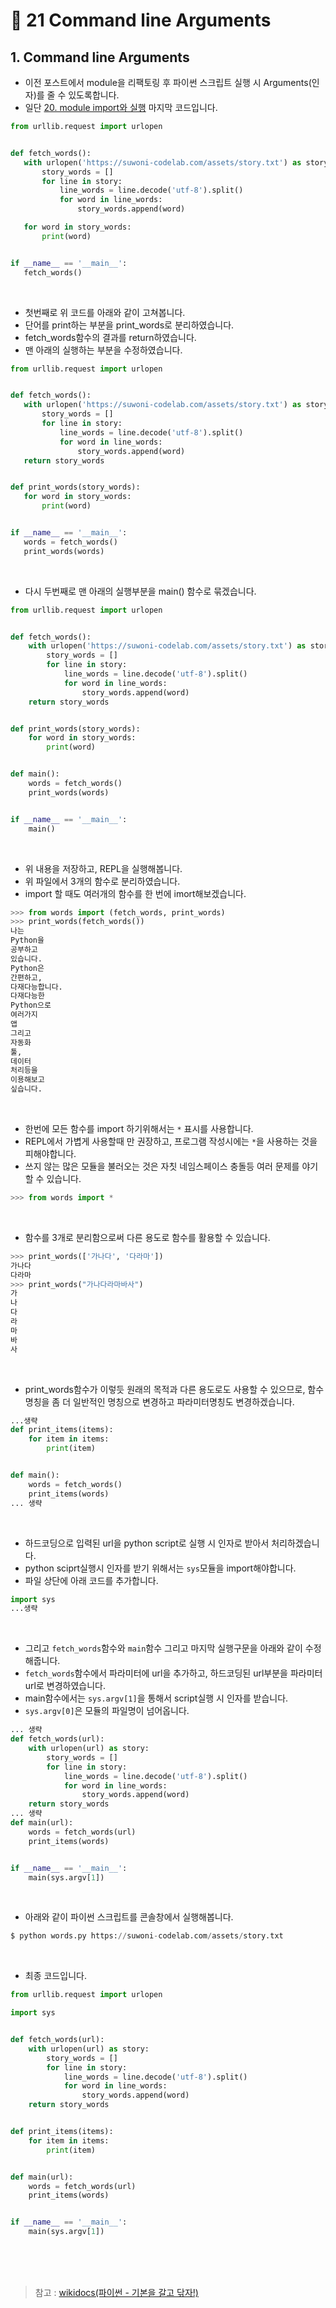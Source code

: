 # 📝 21 Command line Arguments
## 1. Command line Arguments
* 이전 포스트에서 module을 리팩토링 후 파이썬 스크립트 실행 시 Arguments(인자)를 줄 수 있도록합니다.
* 일단 [20. module import와 실행](https://github.com/my-choe/TIL/blob/main/Python/Python_Basic_Grammar/20_module_import%EC%99%80_%EC%8B%A4%ED%96%89.md) 마지막 코드입니다.
 ```python
 from urllib.request import urlopen


def fetch_words():
    with urlopen('https://suwoni-codelab.com/assets/story.txt') as story:
        story_words = []
        for line in story:
            line_words = line.decode('utf-8').split()
            for word in line_words:
                story_words.append(word)

    for word in story_words:
        print(word)


if __name__ == '__main__':
    fetch_words()
 ```
<br/>

* 첫번째로 위 코드를 아래와 같이 고쳐봅니다.
* 단어를 print하는 부분을 print_words로 분리하였습니다.
* fetch_words함수의 결과를 return하였습니다.
* 맨 아래의 실행하는 부분을 수정하였습니다.
```python
from urllib.request import urlopen


def fetch_words():
   with urlopen('https://suwoni-codelab.com/assets/story.txt') as story:
       story_words = []
       for line in story:
           line_words = line.decode('utf-8').split()
           for word in line_words:
               story_words.append(word)
   return story_words


def print_words(story_words):
   for word in story_words:
       print(word)


if __name__ == '__main__':
   words = fetch_words()
   print_words(words)
```
<br/>

* 다시 두번째로 맨 아래의 실행부분을 main() 함수로 묶겠습니다.
```python
from urllib.request import urlopen


def fetch_words():
    with urlopen('https://suwoni-codelab.com/assets/story.txt') as story:
        story_words = []
        for line in story:
            line_words = line.decode('utf-8').split()
            for word in line_words:
                story_words.append(word)
    return story_words


def print_words(story_words):
    for word in story_words:
        print(word)


def main():
    words = fetch_words()
    print_words(words)


if __name__ == '__main__':
    main()
```
<br/>

* 위 내용을 저장하고, REPL을 실행해봅니다.
* 위 파일에서 3개의 함수로 분리하였습니다.
* import 할 때도 여러개의 함수를 한 번에 imort해보겠습니다.
```python
>>> from words import (fetch_words, print_words)
>>> print_words(fetch_words())
나는
Python을
공부하고
있습니다.
Python은
간편하고,
다재다능합니다.
다재다능한
Python으로
여러가지
앱
그리고
자동화
툴,
데이터
처리등을
이용해보고
싶습니다.  
```
<br/>

* 한번에 모든 함수를 import 하기위해서는 `*` 표시를 사용합니다.
* REPL에서 가볍게 사용할때 만 권장하고, 프로그램 작성시에는 `*`을 사용하는 것을 피해야합니다. 
* 쓰지 않는 많은 모듈을 불러오는 것은 자칫 네임스페이스 충돌등 여러 문제를 야기할 수 있습니다.
```python
>>> from words import *
```
<br/>

* 함수를 3개로 분리함으로써 다른 용도로 함수를 활용할 수 있습니다.
```python
>>> print_words(['가나다', '다라마'])
가나다
다라마
>>> print_words("가나다라마바사")
가
나
다
라
마
바
사
```
<br/>

* print_words함수가 이렇듯 원래의 목적과 다른 용도로도 사용할 수 있으므로, 함수명칭을 좀 더 일반적인 명칭으로 변경하고 파라미터명칭도 변경하겠습니다.
```python
...생략
def print_items(items):
    for item in items:
        print(item)


def main():
    words = fetch_words()
    print_items(words)
... 생략
```
<br/>

* 하드코딩으로 입력된 url을 python script로 실행 시 인자로 받아서 처리하겠습니다.
* python sciprt실행시 인자를 받기 위해서는 `sys`모듈을 import해야합니다.
* 파일 상단에 아래 코드를 추가합니다.
```python
import sys
...생략
```
<br/>

* 그리고 `fetch_words`함수와 `main`함수 그리고 마지막 실행구문을 아래와 같이 수정해줍니다.
* `fetch_words`함수에서 파라미터에 url을 추가하고, 하드코딩된 url부분을 파라미터 url로 변경하였습니다.
* main함수에서는 `sys.argv[1]`을 통해서 script실행 시 인자를 받습니다.
* `sys.argv[0]`은 모듈의 파일명이 넘어옵니다.
```python
... 생략
def fetch_words(url):
    with urlopen(url) as story:
        story_words = []
        for line in story:
            line_words = line.decode('utf-8').split()
            for word in line_words:
                story_words.append(word)
    return story_words
... 생략
def main(url):
    words = fetch_words(url)
    print_items(words)


if __name__ == '__main__':
    main(sys.argv[1])
```
<br/>

* 아래와 같이 파이썬 스크립트를 콘솔창에서 실행해봅니다.
```python
$ python words.py https://suwoni-codelab.com/assets/story.txt
```
<br/>

* 최종 코드입니다.
```python
from urllib.request import urlopen

import sys


def fetch_words(url):
    with urlopen(url) as story:
        story_words = []
        for line in story:
            line_words = line.decode('utf-8').split()
            for word in line_words:
                story_words.append(word)
    return story_words


def print_items(items):
    for item in items:
        print(item)


def main(url):
    words = fetch_words(url)
    print_items(words)


if __name__ == '__main__':
    main(sys.argv[1])
```



<br/><br/><br/>
> 참고 : [wikidocs(파이썬 - 기본을 갈고 닦자!)](https://wikidocs.net/16049)
